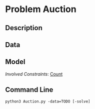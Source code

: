 # Problem Auction

## Description



## Data



## Model

*Involved Constraints*: [Count](https://pycsp.org/documentation/constraints/Count)


## Command Line

```shell
python3 Auction.py -data=TODO [-solve]
```


